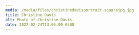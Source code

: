 ```yaml
---
media: /media/files/christinedavisportrait-squarejpg.jpg
title: Christine Davis
alt: Photo of Christine Davis.
date: 2022-02-24T13:05:00-0500
---
```

